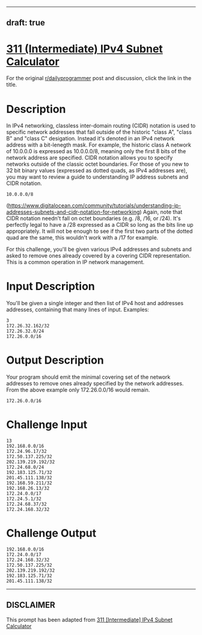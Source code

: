 ---
draft: true
----

# [311 (Intermediate) IPv4 Subnet Calculator](https://www.reddit.com/r/dailyprogrammer/comments/669u44/20170419_challenge_311_intermediate_ipv4_subnet/)

For the original [r/dailyprogrammer](https://www.reddit.com/r/dailyprogrammer/) post and discussion, click the link in the title.

# Description
In IPv4 networking, classless inter-domain routing (CIDR) notation is used to specific network addresses that fall outside of the historic "class A", "class B" and "class C" desigation. Instead it's denoted in an IPv4 network address with a bit-lenegth mask. For example, the historic class A network of 10.0.0.0 is expressed as 10.0.0.0/8, meaning only the first 8 bits of the network address are specified. CIDR notation allows you to specify networks outside of the classic octet boundaries. For those of you new to 32 bit binary values (expressed as dotted quads, as IPv4 addresses are), you may want to review a guide to understanding IP address subnets and CIDR notation. 


```
10.0.0.0/8
```
(https://www.digitalocean.com/community/tutorials/understanding-ip-addresses-subnets-and-cidr-notation-for-networking)
Again, note that CIDR notation needn't fall on octet boundaries (e.g. /8, /16, or /24). It's perfectly legal to have a /28 expressed as a CIDR so long as the bits line up appropriately. It will not be enough to see if the first two parts of the dotted quad are the same, this wouldn't work with a /17 for example.

For this challenge, you'll be given various IPv4 addresses and subnets and asked to remove ones already covered by a covering CIDR representation. This is a common operation in IP network management. 

# Input Description
You'll be given a single integer and then list of IPv4 host and addresses addresses, containing that many lines of input. Examples:


```
3
172.26.32.162/32
172.26.32.0/24
172.26.0.0/16
```
# Output Description
Your program should emit the minimal covering set of the network addresses to remove ones already specified by the network addresses. From the above example only 172.26.0.0/16 would remain.


```
172.26.0.0/16
```
# Challenge Input

```
13
192.168.0.0/16
172.24.96.17/32
172.50.137.225/32
202.139.219.192/32
172.24.68.0/24
192.183.125.71/32
201.45.111.138/32
192.168.59.211/32
192.168.26.13/32
172.24.0.0/17
172.24.5.1/32
172.24.68.37/32
172.24.168.32/32
```
# Challenge Output

```
192.168.0.0/16
172.24.0.0/17   
172.24.168.32/32
172.50.137.225/32
202.139.219.192/32
192.183.125.71/32
201.45.111.138/32
```

----
## **DISCLAIMER**
This prompt has been adapted from [311 [Intermediate] IPv4 Subnet Calculator](https://www.reddit.com/r/dailyprogrammer/comments/669u44/20170419_challenge_311_intermediate_ipv4_subnet/
)
